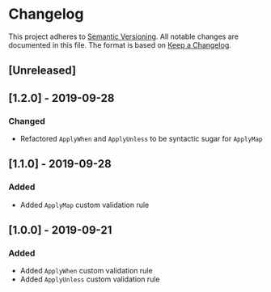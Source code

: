 # Changelog
This project adheres to [Semantic Versioning](https://semver.org). All notable changes are documented in this file. The format is based on [Keep a Changelog](https://keepachangelog.com).

## [Unreleased]

## [1.2.0] - 2019-09-28
### Changed
- Refactored `ApplyWhen` and `ApplyUnless` to be syntactic sugar for `ApplyMap`

## [1.1.0] - 2019-09-28
### Added
- Added `ApplyMap` custom validation rule

## [1.0.0] - 2019-09-21
### Added
- Added `ApplyWhen` custom validation rule
- Added `ApplyUnless` custom validation rule
